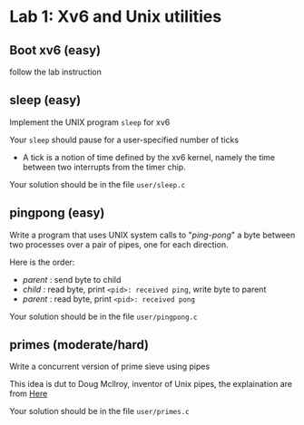 # Lab 1: Xv6 and Unix utilities

## Boot xv6 (easy)
follow the lab instruction

## sleep (easy)
Implement the UNIX program `sleep` for xv6

Your `sleep` should pause for a user-specified number of ticks
+ A tick is a notion of time defined by the xv6 kernel, namely the time between two interrupts from the timer chip.

Your solution should be in the file `user/sleep.c`

## pingpong (easy)
Write a program that uses UNIX system calls to "_ping-pong_" a byte between two processes over a pair of pipes, one for each direction.

Here is the order:
+ _parent_ : send byte to child
+ _child_  : read byte, print `<pid>: received ping`, write byte to parent
+ _parent_ : read byte, print `<pid>: received pong`

Your solution should be in the file `user/pingpong.c`

## primes (moderate/hard)
Write a concurrent version of prime sieve using pipes

This idea is dut to Doug Mcllroy, inventor of Unix pipes, the explaination are from [Here](https://swtch.com/~rsc/thread/)

Your solution should be in the file `user/primes.c`

